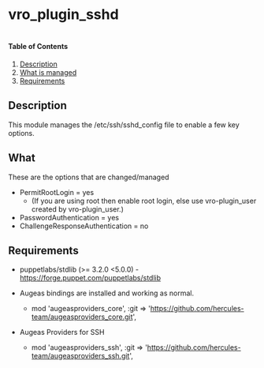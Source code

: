# vro_plugin_sshd
#


#### Table of Contents

1. [Description](#description)
2. [What is managed](#what)
3. [Requirements](#requirements)


## Description

This module manages the /etc/ssh/sshd_config file to enable a few key options.

## What
These are the options that are changed/managed

* PermitRootLogin = yes
    * (If you are using root then enable root login, else use vro-plugin_user created by vro-plugin_user.)
* PasswordAuthentication = yes
* ChallengeResponseAuthentication = no

## Requirements

* puppetlabs/stdlib (>= 3.2.0 <5.0.0) - https://forge.puppet.com/puppetlabs/stdlib

* Augeas bindings are installed and working as normal.
  * mod 'augeasproviders_core',
  :git => 'https://github.com/hercules-team/augeasproviders_core.git',

* Augeas Providers for SSH
  * mod 'augeasproviders_ssh',
  :git => 'https://github.com/hercules-team/augeasproviders_ssh.git',
